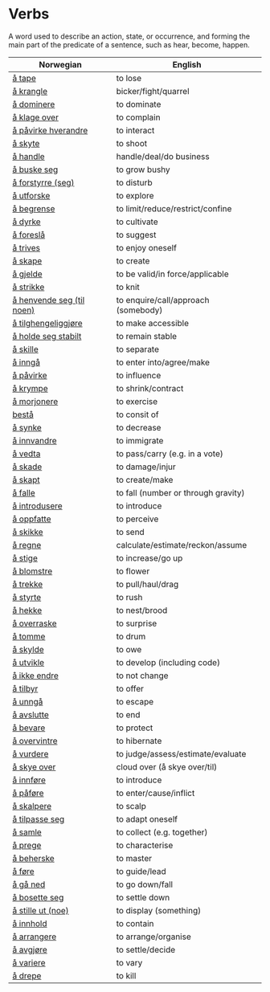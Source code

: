 # Verbs

A word used to describe an action, state, or occurrence, and forming the main part of the predicate of a sentence, such as hear, become, happen.

| Norwegian | English |
| --- | --- |
| [å tape](https://www.ordnett.no/search?language=no&phrase=å%20tape) | to lose |
| [å krangle](https://www.ordnett.no/search?language=no&phrase=å%20krangle) | bicker/fight/quarrel |
| [å dominere](https://www.ordnett.no/search?language=no&phrase=å%20dominere) | to dominate |
| [å klage over](https://www.ordnett.no/search?language=no&phrase=å%20klage%20over) | to complain |
| [å påvirke hverandre](https://www.ordnett.no/search?language=no&phrase=å%20påvirke%20hverandre) | to interact |
| [å skyte](https://www.ordnett.no/search?language=no&phrase=å%20skyte) | to shoot |
| [å handle](https://www.ordnett.no/search?language=no&phrase=å%20handle) | handle/deal/do business |
| [å buske seg](https://www.ordnett.no/search?language=no&phrase=å%20buske%20seg) | to grow bushy |
| [å forstyrre (seg)](https://www.ordnett.no/search?language=no&phrase=å%20forstyrre%20(seg)) | to disturb |
| [å utforske](https://www.ordnett.no/search?language=no&phrase=å%20utforske) | to explore |
| [å begrense](https://www.ordnett.no/search?language=no&phrase=å%20begrense) | to limit/reduce/restrict/confine |
| [å dyrke](https://www.ordnett.no/search?language=no&phrase=å%20dyrke) | to cultivate |
| [å foreslå](https://www.ordnett.no/search?language=no&phrase=å%20foreslå) | to suggest |
| [å trives](https://www.ordnett.no/search?language=no&phrase=å%20trives) | to enjoy oneself |
| [å skape](https://www.ordnett.no/search?language=no&phrase=å%20skape) | to create |
| [å gjelde](https://www.ordnett.no/search?language=no&phrase=å%20gjelde) | to be valid/in force/applicable |
| [å strikke](https://www.ordnett.no/search?language=no&phrase=å%20strikke) | to knit |
| [å henvende seg (til noen)](https://www.ordnett.no/search?language=no&phrase=å%20henvende%20seg%20(til%20noen)) | to enquire/call/approach (somebody) |
| [å tilghengeliggjøre](https://www.ordnett.no/search?language=no&phrase=å%20tilghengeliggjøre) | to make accessible |
| [å holde seg stabilt](https://www.ordnett.no/search?language=no&phrase=å%20holde%20seg%20stabilt) | to remain stable |
| [å skille](https://www.ordnett.no/search?language=no&phrase=å%20skille) | to separate |
| [å inngå](https://www.ordnett.no/search?language=no&phrase=å%20inngå) | to enter into/agree/make |
| [å påvirke](https://www.ordnett.no/search?language=no&phrase=å%20påvirke) | to influence |
| [å krympe](https://www.ordnett.no/search?language=no&phrase=å%20krympe) | to shrink/contract |
| [å morjonere](https://www.ordnett.no/search?language=no&phrase=å%20morjonere) | to exercise |
| [bestå](https://www.ordnett.no/search?language=no&phrase=bestå) | to consit of |
| [å synke](https://www.ordnett.no/search?language=no&phrase=å%20synke) | to decrease |
| [å innvandre](https://www.ordnett.no/search?language=no&phrase=å%20innvandre) | to immigrate |
| [å vedta](https://www.ordnett.no/search?language=no&phrase=å%20vedta) | to pass/carry (e.g. in a vote) |
| [å skade](https://www.ordnett.no/search?language=no&phrase=å%20skade) | to damage/injur |
| [å skapt](https://www.ordnett.no/search?language=no&phrase=å%20skapt) | to create/make |
| [å falle](https://www.ordnett.no/search?language=no&phrase=å%20falle) | to fall (number or through gravity) |
| [å introdusere](https://www.ordnett.no/search?language=no&phrase=å%20introdusere) | to introduce |
| [å oppfatte](https://www.ordnett.no/search?language=no&phrase=å%20oppfatte) | to perceive |
| [å skikke](https://www.ordnett.no/search?language=no&phrase=å%20skikke) | to send |
| [å regne](https://www.ordnett.no/search?language=no&phrase=å%20regne) | calculate/estimate/reckon/assume |
| [å stige](https://www.ordnett.no/search?language=no&phrase=å%20stige) | to increase/go up |
| [å blomstre](https://www.ordnett.no/search?language=no&phrase=å%20blomstre) | to flower |
| [å trekke](https://www.ordnett.no/search?language=no&phrase=å%20trekke) | to pull/haul/drag |
| [å styrte](https://www.ordnett.no/search?language=no&phrase=å%20styrte) | to rush |
| [å hekke](https://www.ordnett.no/search?language=no&phrase=å%20hekke) | to nest/brood |
| [å overraske](https://www.ordnett.no/search?language=no&phrase=å%20overraske) | to surprise |
| [å tomme](https://www.ordnett.no/search?language=no&phrase=å%20tomme) | to drum |
| [å skylde](https://www.ordnett.no/search?language=no&phrase=å%20skylde) | to owe |
| [å utvikle](https://www.ordnett.no/search?language=no&phrase=å%20utvikle) | to develop (including code) |
| [å ikke endre](https://www.ordnett.no/search?language=no&phrase=å%20ikke%20endre) | to not change |
| [å tilbyr](https://www.ordnett.no/search?language=no&phrase=å%20tilbyr) | to offer |
| [å unngå](https://www.ordnett.no/search?language=no&phrase=å%20unngå) | to escape |
| [å avslutte](https://www.ordnett.no/search?language=no&phrase=å%20avslutte) | to end |
| [å bevare](https://www.ordnett.no/search?language=no&phrase=å%20bevare) | to protect |
| [å overvintre](https://www.ordnett.no/search?language=no&phrase=å%20overvintre) | to hibernate |
| [å vurdere](https://www.ordnett.no/search?language=no&phrase=å%20vurdere) | to judge/assess/estimate/evaluate |
| [å skye over](https://www.ordnett.no/search?language=no&phrase=å%20skye%20over) | cloud over (å skye over/til) |
| [å innføre](https://www.ordnett.no/search?language=no&phrase=å%20innføre) | to introduce |
| [å påføre](https://www.ordnett.no/search?language=no&phrase=å%20påføre) | to enter/cause/inflict |
| [å skalpere](https://www.ordnett.no/search?language=no&phrase=å%20skalpere) | to scalp |
| [å tilpasse seg](https://www.ordnett.no/search?language=no&phrase=å%20tilpasse%20seg) | to adapt oneself |
| [å samle](https://www.ordnett.no/search?language=no&phrase=å%20samle) | to collect (e.g. together) |
| [å prege](https://www.ordnett.no/search?language=no&phrase=å%20prege) | to characterise |
| [å beherske](https://www.ordnett.no/search?language=no&phrase=å%20beherske) | to master |
| [å føre](https://www.ordnett.no/search?language=no&phrase=å%20føre) | to guide/lead |
| [å gå ned](https://www.ordnett.no/search?language=no&phrase=å%20gå%20ned) | to go down/fall |
| [å bosette seg](https://www.ordnett.no/search?language=no&phrase=å%20bosette%20seg) | to settle down |
| [å stille ut (noe)](https://www.ordnett.no/search?language=no&phrase=å%20stille%20ut%20(noe)) | to display (something) |
| [å innhold](https://www.ordnett.no/search?language=no&phrase=å%20innhold) | to contain |
| [å arrangere](https://www.ordnett.no/search?language=no&phrase=å%20arrangere) | to arrange/organise |
| [å avgjøre](https://www.ordnett.no/search?language=no&phrase=å%20avgjøre) | to settle/decide |
| [å variere](https://www.ordnett.no/search?language=no&phrase=å%20variere) | to vary |
| [å drepe](https://www.ordnett.no/search?language=no&phrase=å%20drepe) | to kill |

